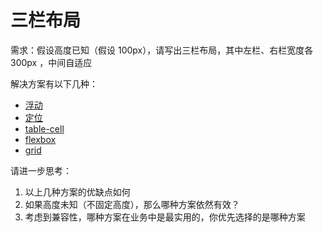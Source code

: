 # 三栏布局

需求：假设高度已知（假设 100px），请写出三栏布局，其中左栏、右栏宽度各 300px ，中间自适应

解决方案有以下几种：

+ [浮动](./1-float.html)
+ [定位](./2-position.html)
+ [table-cell](./3-table.html)
+ [flexbox](./4-flexbox.html)
+ [grid](./5-grid.html)

请进一步思考：

1. 以上几种方案的优缺点如何
2. 如果高度未知（不固定高度），那么哪种方案依然有效？
3. 考虑到兼容性，哪种方案在业务中是最实用的，你优先选择的是哪种方案